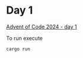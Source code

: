 # Day 1

[Advent of Code 2024 - day 1](https://adventofcode.com/2024/day/1)

To run execute

```
cargo run
```
